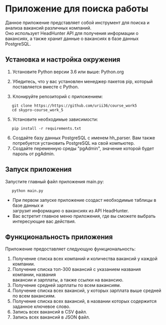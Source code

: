 # Приложение для поиска работы

Данное приложение представляет собой инструмент для поиска и анализа вакансий различных компаний.</br>
Оно использует HeadHunter API для получения информации о вакансиях, а также хранит данные о вакансиях в базе данных
PostgreSQL.

## Установка и настройка окружения

1. Установите Python версии 3.6 или выше: Python.org

2. Убедитесь, что у вас установлен менеджер пакетов pip, который поставляется вместе с Python.

3. Клонируйте репозиторий с приложением:

```shell
   git clone https://https://github.com/urii36/course_work5
   cd skypro-course_work_5
```

5. Установите необходимые зависимости:

```shell
   pip install -r requirements.txt
```

6. Создайте базу данных PostgreSQL с именем hh_parser. Вам также потребуется установить PostgreSQL на свой компьютер.
7. Создайте переменную среды "pgAdmin", значение которой будет пароль от pgAdmin.

## Запуск приложения

Запустите главный файл приложения main.py:

```shell
   python main.py
```

* При первом запуске приложение создаст необходимые таблицы в базе данных и</br>
  загрузит информацию о вакансиях из API HeadHunter.
* Вас встретит главное меню приложения, где вы сможете выбрать интересующие вас действия.

## Функциональность приложения

Приложение предоставляет следующую функциональность:

1. Получение списка всех компаний и количества вакансий у каждой компании.
2. Получение списка топ-300 вакансий с указанием названия компании, названия</br>
   вакансии и зарплаты, а также ссылки на вакансию.
3. Получение средней зарплаты по всем вакансиям.
4. Получение списка всех вакансий, у которых зарплата выше средней по всем вакансиям.
5. Получение списка всех вакансий, в названии которых содержится заданное ключевое слово.
6. Запись всех вакансий в CSV файл.
7. Запись всех вакансий в JSON файл.
